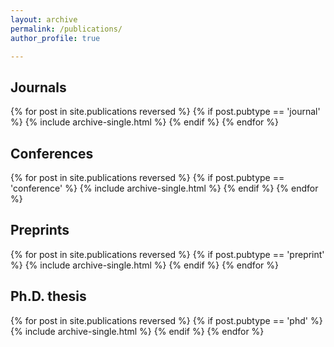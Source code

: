 ```yaml
---
layout: archive
permalink: /publications/
author_profile: true

---
```


<h2>Journals</h2>
  {% for post in site.publications reversed %} 
    {% if post.pubtype == 'journal' %} 
      {% include archive-single.html %} 
    {% endif %}
  {% endfor %}



<h2>Conferences</h2>
  {% for post in site.publications reversed %} 
    {% if post.pubtype == 'conference' %} 
      {% include archive-single.html %} 
    {% endif %}
  {% endfor %}


<h2>Preprints</h2>
  {% for post in site.publications reversed %} 
    {% if post.pubtype == 'preprint' %} 
      {% include archive-single.html %} 
    {% endif %}
  {% endfor %}
  
  <h2>Ph.D. thesis</h2>
  {% for post in site.publications reversed %} 
    {% if post.pubtype == 'phd' %} 
      {% include archive-single.html %} 
    {% endif %}
  {% endfor %}

